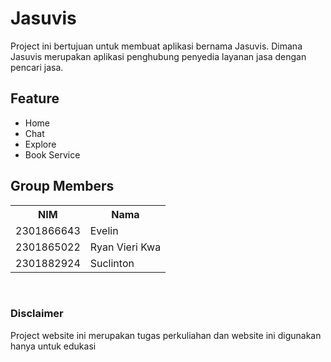 # Jasuvis


<p>Project ini bertujuan untuk membuat aplikasi bernama Jasuvis. Dimana Jasuvis merupakan aplikasi penghubung penyedia layanan jasa dengan pencari jasa.</p>

## Feature
<ul>
  <li>Home</li>
  <li>Chat</li>
  <li>Explore</li>
  <li>Book Service</li>
</ul>

## Group Members
<table>
  <tr>
    <th>NIM</th>
    <th>Nama</th
  </tr>
  <tr>
    <td>2301866643</td>
    <td>Evelin</td>
  </tr>
  <tr>
    <td>2301865022</td>
    <td>Ryan Vieri Kwa</td>
  </tr>
  <tr>
    <td>2301882924</td>
    <td>Suclinton</td>
  </tr>
</table>
  
<br>

### Disclaimer
Project website ini merupakan tugas perkuliahan dan website ini digunakan hanya untuk edukasi 
